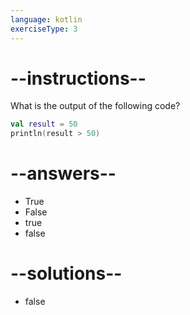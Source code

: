 ```yaml
---
language: kotlin
exerciseType: 3
---
```


# --instructions--

What is the output of the following code?
```kotlin
val result = 50
println(result > 50)
```

# --answers--

- True
- False
- true
- false

# --solutions--

- false
